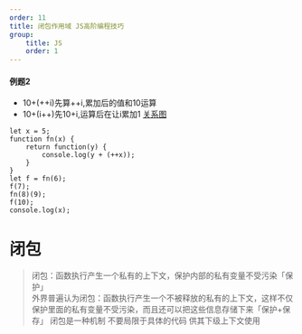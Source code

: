 ```yaml
---
order: 11
title: 闭包作用域 JS高阶编程技巧
group:
    title: JS
    order: 1
---
```


#### 例题2
* 10+(++i)先算++i,累加后的值和10运算
* 10+(i++)先10+i,运算后在让i累加1
[关系图](20201206/3.png)   

```
let x = 5;
function fn(x) {
    return function(y) {
        console.log(y + (++x));
    }
}
let f = fn(6);
f(7);
fn(8)(9);
f(10);
console.log(x);
```

# 闭包

>闭包：函数执行产生一个私有的上下文，保护内部的私有变量不受污染「保护」  
>外界普遍认为闭包：函数执行产生一个不被释放的私有的上下文，这样不仅保护里面的私有变量不受污染，而且还可以把这些信息存储下来「保护+保存」 
>闭包是一种机制 不要局限于具体的代码 供其下级上下文使用

